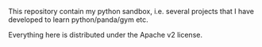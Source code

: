 This repository contain my python sandbox, i.e. several projects that I have developed to learn python/panda/gym etc.

Everything here is distributed under the Apache v2 license.

